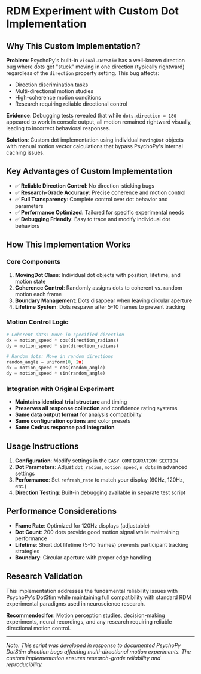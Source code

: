 # RDM Experiment with Custom Dot Implementation

## Why This Custom Implementation?

**Problem**: PsychoPy's built-in `visual.DotStim` has a well-known direction bug where dots get "stuck" moving in one direction (typically rightward) regardless of the `direction` property setting. This bug affects:
- Direction discrimination tasks
- Multi-directional motion studies  
- High-coherence motion conditions
- Research requiring reliable directional control

**Evidence**: Debugging tests revealed that while `dots.direction = 180` appeared to work in console output, all motion remained rightward visually, leading to incorrect behavioral responses.

**Solution**: Custom dot implementation using individual `MovingDot` objects with manual motion vector calculations that bypass PsychoPy's internal caching issues.

## Key Advantages of Custom Implementation

- ✅ **Reliable Direction Control**: No direction-sticking bugs
- ✅ **Research-Grade Accuracy**: Precise coherence and motion control
- ✅ **Full Transparency**: Complete control over dot behavior and parameters
- ✅ **Performance Optimized**: Tailored for specific experimental needs
- ✅ **Debugging Friendly**: Easy to trace and modify individual dot behaviors

## How This Implementation Works

### Core Components

1. **MovingDot Class**: Individual dot objects with position, lifetime, and motion state
2. **Coherence Control**: Randomly assigns dots to coherent vs. random motion each frame
3. **Boundary Management**: Dots disappear when leaving circular aperture
4. **Lifetime System**: Dots respawn after 5-10 frames to prevent tracking

### Motion Control Logic

```python
# Coherent dots: Move in specified direction
dx = motion_speed * cos(direction_radians)
dy = motion_speed * sin(direction_radians)

# Random dots: Move in random directions  
random_angle = uniform(0, 2π)
dx = motion_speed * cos(random_angle)
dy = motion_speed * sin(random_angle)
```

### Integration with Original Experiment

- **Maintains identical trial structure** and timing
- **Preserves all response collection** and confidence rating systems
- **Same data output format** for analysis compatibility
- **Same configuration options** and color presets
- **Same Cedrus response pad integration**

## Usage Instructions

1. **Configuration**: Modify settings in the `EASY CONFIGURATION SECTION`
2. **Dot Parameters**: Adjust `dot_radius`, `motion_speed`, `n_dots` in advanced settings
3. **Performance**: Set `refresh_rate` to match your display (60Hz, 120Hz, etc.)
4. **Direction Testing**: Built-in debugging available in separate test script

## Performance Considerations

- **Frame Rate**: Optimized for 120Hz displays (adjustable)
- **Dot Count**: 200 dots provide good motion signal while maintaining performance
- **Lifetime**: Short dot lifetime (5-10 frames) prevents participant tracking strategies
- **Boundary**: Circular aperture with proper edge handling

## Research Validation

This implementation addresses the fundamental reliability issues with PsychoPy's DotStim while maintaining full compatibility with standard RDM experimental paradigms used in neuroscience research.

**Recommended for**: Motion perception studies, decision-making experiments, neural recordings, and any research requiring reliable directional motion control.

---

*Note: This script was developed in response to documented PsychoPy DotStim direction bugs affecting multi-directional motion experiments. The custom implementation ensures research-grade reliability and reproducibility.*
